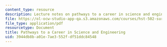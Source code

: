 ```yaml
---
content_type: resource
description: Lecture notes on pathways to a career in science and engineering.
file: https://ol-ocw-studio-app-qa.s3.amazonaws.com/courses/hst-502-survival-skills-for-researchers-the-responsible-conduct-of-research-spring-2003/3944db8ba01e7ae3552fdf51ddc84548_11careers.pdf
file_type: application/pdf
resourcetype: Document
title: Pathways to a Career in Science and Engineering
uid: 3944db8b-a01e-7ae3-552f-df51ddc84548
---
```

